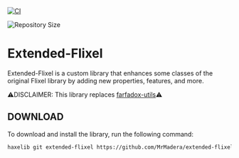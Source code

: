 [![CI](https://github.com/MrMadera/extended-flixel/actions/workflows/main.yml/badge.svg)](https://github.com/MrMadera/extended-flixel/actions/workflows/main.yml)

![Repository Size](https://img.shields.io/github/repo-size/MrMadera/extended-flixel)

# Extended-Flixel
Extended-Flixel is a custom library that enhances some classes of the original Flixel library by adding new properties, features, and more.

⚠️DISCLAIMER: This library replaces [farfadox-utils](https://github.com/MrMadera/farfadox-utils)⚠️

## DOWNLOAD
To download and install the library, run the following command:
```bash
haxelib git extended-flixel https://github.com/MrMadera/extended-flixel
```
